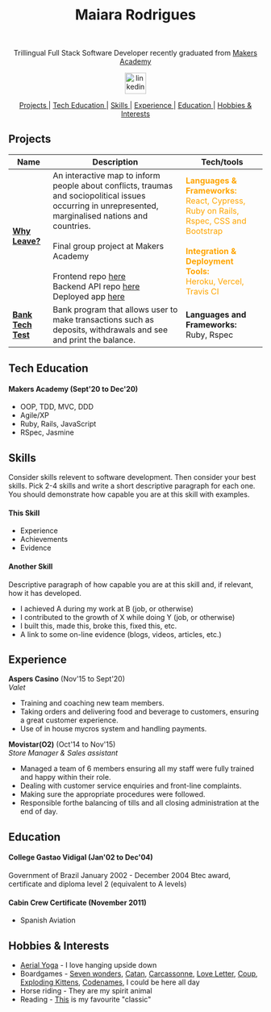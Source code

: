 <div align="center"><h1> Maiara Rodrigues </h1> </br>


Trillingual Full Stack Software Developer recently graduated from [Makers Academy](https://makers.tech/)</div>
<p align="center">
<a href="https://www.linkedin.com/in/maiara-rdrigues/">
<img src="https://www.iconfinder.com/data/icons/logotypes/32/square-linkedin-512.png" alt="linkedin" hspace="50" height="42" width="42"></a>


<div align="center">


[Projects ](#projects) |
[Tech Education ](#tech-education) |
[Skills ](#skills) |
[Experience ](#experience) |
[Education ](#education) |
[Hobbies & Interests ](#hobbies-&-interests)

</div>


## Projects

| Name                         | Description       | Tech/tools        |
| ---------------------------- | ----------------- | ----------------- |
[**Why Leave?**](https://github.com/timcastillogill/Why_Leave_Front_End) | An interactive map to inform people about conflicts, traumas and sociopolitical issues occurring in unrepresented, marginalised nations and countries. <br><br>Final group project at Makers Academy<br><br>Frontend repo [here](https://github.com/timcastillogill/Why_Leave_Front_End) <br>Backend API repo [here](https://github.com/Joshuamac2/Why-leave-backend) <br>Deployed app [here](https://why-leave.vercel.app/) | <span style="color:orange">**Languages & Frameworks:**<br>React, Cypress, Ruby on Rails, Rspec, CSS and Bootstrap<br><br>**Integration & Deployment Tools:** <br>Heroku, Vercel, Travis CI  |</span>
[**Bank Tech Test**](https://github.com/MaiaraRodrigues/bank-tech-test.git) | Bank program that allows user to make transactions such as deposits, withdrawals and see and print the balance. | **Languages and Frameworks:**<br> Ruby, Rspec</br>

## Tech Education

#### Makers Academy (Sept'20 to Dec'20)

- OOP, TDD, MVC, DDD
- Agile/XP
- Ruby, Rails, JavaScript
- RSpec, Jasmine

## Skills

Consider skills relevent to software development. Then consider your best skills. Pick 2-4 skills and write a short descriptive paragraph for each one. You should demonstrate how capable you are at this skill with examples.

#### This Skill

- Experience
- Achievements
- Evidence

#### Another Skill

Descriptive paragraph of how capable you are at this skill and, if relevant, how it has developed.

- I achieved A during my work at B (job, or otherwise)
- I contributed to the growth of X while doing Y (job, or otherwise)
- I built this, made this, broke this, fixed this, etc.
- A link to some on-line evidence (blogs, videos, articles, etc.)

## Experience

**Aspers Casino** (Nov'15 to Sept'20)   
_Valet_

- Training and coaching new team
members.
- Taking orders and delivering food and
beverage to customers, ensuring a great
customer experience.
- Use of in house mycros system and
handling payments.

**Movistar(O2)** (Oct'14 to Nov'15)  
_Store Manager & Sales assistant_

- Managed a team of 6 members ensuring
all my staff were fully trained and happy
within their role.
- Dealing with customer service enquiries
and front-line complaints.
- Making sure the appropriate procedures
were followed.
- Responsible forthe balancing of tills and
all closing administration at the end of day.


## Education

#### College Gastao Vidigal (Jan'02 to Dec'04)

Government of Brazil
January 2002 - December 2004
Btec award, certificate and
diploma level 2
(equivalent to A levels)

#### Cabin Crew Certificate (November 2011)

- Spanish Aviation


## Hobbies & Interests

- [Aerial Yoga](https://thehotyogaspot.com/blog/what-is-aerial-yoga-and-what-are-the-benefits) - I love hanging upside down
- Boardgames - [Seven wonders](https://boardgamegeek.com/boardgame/68448/7-wonders), [Catan](https://boardgamegeek.com/boardgame/13/catan), [Carcassonne](https://boardgamegeek.com/boardgame/822/carcassonne), [Love Letter](https://boardgamegeek.com/boardgame/129622/love-letter), [Coup](https://boardgamegeek.com/boardgame/131357/coup), [Exploding Kittens](https://boardgamegeek.com/boardgame/172225/exploding-kittens), [Codenames](https://boardgamegeek.com/boardgame/178900/codenames), I could be here all day 
- Horse riding - They are my spirit animal 
- Reading - [This](https://en.wikipedia.org/wiki/Choke_(novel)) is my favourite "classic"
